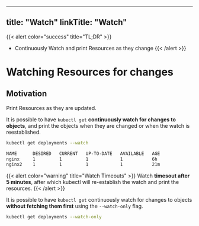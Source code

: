 
---
title: "Watch"
linkTitle: "Watch"
---


{{< alert color="success" title="TL;DR" >}}
- Continuously Watch and print Resources as they change
{{< /alert >}}

# Watching Resources for changes

## Motivation

Print Resources as they are updated.

It is possible to have `kubectl get` **continuously watch for changes to objects**, and print the objects
when they are changed or when the watch is reestablished.

```bash
kubectl get deployments --watch
```

```bash
NAME      DESIRED   CURRENT   UP-TO-DATE   AVAILABLE   AGE
nginx     1         1         1            1           6h
nginx2    1         1         1            1           21m
```

{{< alert color="warning" title="Watch Timeouts" >}}
Watch **timesout after 5 minutes**, after which kubectl will re-establish the watch and print the
resources.
{{< /alert >}}

It is possible to have `kubectl get` continuously watch for changes to objects **without fetching them first**
using the `--watch-only` flag.

```bash
kubectl get deployments --watch-only
```
